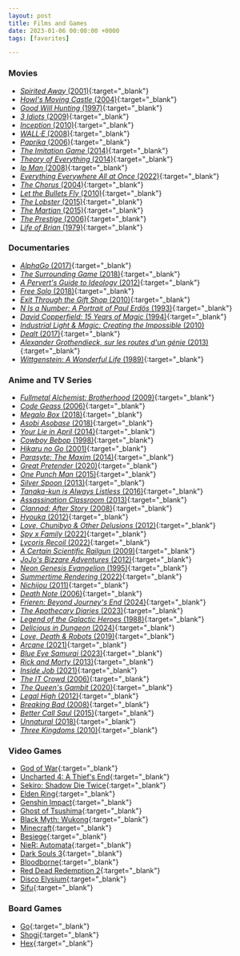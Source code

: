 ```yaml
---
layout: post
title: Films and Games
date: 2023-01-06 00:00:00 +0000
tags: [favorites]

---
```


### Movies 
- [*Spirited Away* (2001)](https://www.imdb.com/title/tt0245429/){:target="_blank"}
- [*Howl's Moving Castle* (2004)](https://www.imdb.com/title/tt0347149/){:target="_blank"}
- [*Good Will Hunting* (1997)](https://www.imdb.com/title/tt0119217/){:target="_blank"}
- [*3 Idiots* (2009)](https://www.imdb.com/title/tt1187043/){:target="_blank"}
- [*Inception* (2010)](https://www.imdb.com/title/tt1375666/){:target="_blank"}
- [*WALL·E* (2008)](https://www.imdb.com/title/tt0910970/){:target="_blank"}
- [*Paprika* (2006)](https://www.imdb.com/title/tt0851578/){:target="_blank"}
- [*The Imitation Game* (2014)](https://www.imdb.com/title/tt2084970/){:target="_blank"}
- [*Theory of Everything* (2014)](https://www.imdb.com/title/tt2980516/){:target="_blank"}
- [*Ip Man* (2008)](https://www.imdb.com/title/tt1220719/){:target="_blank"}
- [*Everything Everywhere All at Once* (2022)](https://www.imdb.com/title/tt6710474/){:target="_blank"}
- [*The Chorus* (2004)](https://www.imdb.com/title/tt0372824/){:target="_blank"}
- [*Let the Bullets Fly* (2010)](https://www.imdb.com/title/tt1533117/){:target="_blank"}
- [*The Lobster* (2015)](https://www.imdb.com/title/tt3464902/){:target="_blank"}
- [*The Martian* (2015)](https://www.imdb.com/title/tt3659388/){:target="_blank"}
- [*The Prestige* (2006)](https://www.imdb.com/title/tt0482571/){:target="_blank"}
- [*Life of Brian* (1979)](https://www.imdb.com/title/tt0079470/){:target="_blank"}

### Documentaries
- [*AlphaGo* (2017)](https://www.imdb.com/title/tt6700846/){:target="_blank"}
- [*The Surrounding Game* (2018)](https://www.imdb.com/title/tt3973724/){:target="_blank"}
- [*A Pervert's Guide to Ideology* (2012)](https://www.imdb.com/title/tt2152198/){:target="_blank"}
- [*Free Solo* (2018)](https://www.imdb.com/title/tt7775622/){:target="_blank"}
- [*Exit Through the Gift Shop* (2010)](https://www.imdb.com/title/tt1587707){:target="_blank"}
- [*N Is a Number: A Portrait of Paul Erdös* (1993)](https://www.imdb.com/title/tt0125425/){:target="_blank"}
- [*David Copperfield: 15 Years of Magic* (1994)](https://www.imdb.com/title/tt0293381/){:target="_blank"}
- [*Industrial Light & Magic: Creating the Impossible* (2010)](https://www.imdb.com/title/tt1657302/)
- [*Dealt* (2017)](https://www.imdb.com/title/tt3127902/){:target="_blank"}
- [*Alexander Grothendieck, sur les routes d'un génie* (2013)](https://www.imdb.com/title/tt27542836/){:target="_blank"}
- [*Wittgenstein: A Wonderful Life* (1989)](https://www.imdb.com/title/tt1119638/){:target="_blank"}

### Anime and TV Series
- [*Fullmetal Alchemist: Brotherhood* (2009)](https://www.imdb.com/title/tt1355642/){:target="_blank"}
- [*Code Geass* (2006)](https://www.imdb.com/title/tt0994314/?ref_=nv_sr_srsg_0){:target="_blank"}
- [*Megalo Box* (2018)](https://www.imdb.com/title/tt7965802/){:target="_blank"}
- [*Asobi Asobase* (2018)](https://www.imdb.com/title/tt8515062/){:target="_blank"}
- [*Your Lie in April* (2014)](https://www.imdb.com/title/tt3895150/){:target="_blank"}
- [*Cowboy Bebop* (1998)](https://www.imdb.com/title/tt0213338/?ref_=nv_sr_srsg_0){:target="_blank"}
- [*Hikaru no Go* (2001)](https://www.imdb.com/title/tt0426711/?ref_=nv_sr_srsg_0){:target="_blank"}
- [*Parasyte: The Maxim* (2014)](https://www.imdb.com/title/tt3358020/?ref_=nv_sr_srsg_0){:target="_blank"}
- [*Great Pretender* (2020)](https://www.imdb.com/title/tt11680468/?ref_=nv_sr_srsg_0){:target="_blank"}
- [*One Punch Man* (2015)](https://www.imdb.com/title/tt4508902/){:target="_blank"}
- [*Silver Spoon* (2013)](https://www.imdb.com/title/tt2909912/){:target="_blank"}
- [*Tanaka-kun is Always Listless* (2016)](https://www.imdb.com/title/tt5531604/){:target="_blank"}
- [*Assassination Classroom* (2013)](https://www.imdb.com/title/tt3837246/){:target="_blank"}
- [*Clannad: After Story* (2008)](https://www.imdb.com/title/tt1298820/){:target="_blank"}
- [*Hyouka* (2012)](https://www.imdb.com/title/tt2340841/){:target="_blank"}
- [*Love, Chunibyo & Other Delusions* (2012)](https://www.imdb.com/title/tt2321542/){:target="_blank"}
- [*Spy x Family* (2022)](https://www.imdb.com/title/tt13706018/){:target="_blank"}
- [*Lycoris Recoil* (2022)](https://www.imdb.com/title/tt16755706/){:target="_blank"}
- [*A Certain Scientific Railgun* (2009)](https://www.imdb.com/title/tt1515996/){:target="_blank"}
- [*JoJo's Bizzare Adventures* (2012)](https://www.imdb.com/title/tt2359704/){:target="_blank"}
- [*Neon Genesis Evangelion* (1995)](https://www.imdb.com/title/tt0112159/){:target="_blank"}
- [*Summertime Rendering* (2022)](https://www.imdb.com/title/tt15686254/){:target="_blank"}
- [*Nichijou* (2011)](https://www.imdb.com/title/tt2098308/){:target="_blank"}
- [*Death Note* (2006)](https://www.imdb.com/title/tt0877057/){:target="_blank"}
- [*Frieren: Beyond Journey's End* (2024)](https://www.imdb.com/title/tt22248376/){:target="_blank"}
- [*The Apothecary Diaries* (2023)](https://www.imdb.com/title/tt26743760/){:target="_blank"}
- [*Legend of the Galactic Heroes* (1988)](https://www.imdb.com/title/tt0096633/){:target="_blank"}
- [*Delicious in Dungeon* (2024)](https://www.imdb.com/title/tt21621494/){:target="_blank"}
- [*Love, Death & Robots* (2019)](https://www.imdb.com/title/tt9561862/){:target="_blank"}
- [*Arcane* (2021)](https://www.imdb.com/title/tt11126994/){:target="_blank"}
- [*Blue Eye Samurai* (2023)](https://www.imdb.com/title/tt13309742/){:target="_blank"}
- [*Rick and Morty* (2013)](https://www.imdb.com/title/tt2861424/){:target="_blank"}
- [*Inside Job* (2021)](https://www.imdb.com/title/tt10231312/){:target="_blank"}
- [*The IT Crowd* (2006)](https://www.imdb.com/title/tt0487831/){:target="_blank"}
- [*The Queen's Gambit* (2020)](https://www.imdb.com/title/tt10048342/){:target="_blank"}
- [*Legal High* (2012)](https://www.imdb.com/title/tt2276587/){:target="_blank"}
- [*Breaking Bad* (2008)](https://www.imdb.com/title/tt0903747/){:target="_blank"}
- [*Better Call Saul* (2015)](https://www.imdb.com/title/tt3032476/){:target="_blank"}
- [*Unnatural* (2018)](https://www.imdb.com/title/tt7521882/){:target="_blank"}
- [*Three Kingdoms* (2010)](https://www.imdb.com/title/tt1514753/){:target="_blank"}

### Video Games
- [God of War](https://www.imdb.com/title/tt5838588/){:target="_blank"}
- [Uncharted 4: A Thief's End](https://www.imdb.com/title/tt3334704/){:target="_blank"}
- [Sekiro: Shadow Die Twice](https://www.imdb.com/title/tt8558306/){:target="_blank"}
- [Elden Ring](https://www.imdb.com/title/tt10562854/){:target="_blank"}
- [Genshin Impact](https://www.imdb.com/title/tt11585486/){:target="_blank"}
- [Ghost of Tsushima](https://www.imdb.com/title/tt7651352/){:target="_blank"}
- [Black Myth: Wukong](https://www.imdb.com/title/tt12969320/){:target="_blank"}
- [Minecraft](https://www.imdb.com/title/tt2011970/){:target="_blank"}
- [Besiege](https://www.imdb.com/title/tt7586508/){:target="_blank"}
- [NieR: Automata](https://www.imdb.com/title/tt5238626/){:target="_blank"}
- [Dark Souls 3](https://www.imdb.com/title/tt7651352/){:target="_blank"}
- [Bloodborne](https://www.imdb.com/title/tt3814634/){:target="_blank"}
- [Red Dead Redemption 2](https://www.imdb.com/title/tt6161168/){:target="_blank"}
- [Disco Elysium](https://www.imdb.com/title/tt11177022/){:target="_blank"}
- [Sifu](https://www.imdb.com/title/tt18079796/){:target="_blank"}


### Board Games
- [Go](https://en.wikipedia.org/wiki/Go_(game)){:target="_blank"}
- [Shogi](https://en.wikipedia.org/wiki/Shogi){:target="_blank"}
- [Hex](https://en.wikipedia.org/wiki/Hex_(board_game)){:target="_blank"}
